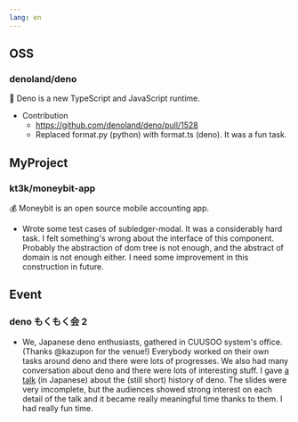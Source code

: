 ```yaml
---
lang: en
---
```


## OSS

### denoland/deno

🦕 Deno is a new TypeScript and JavaScript runtime.

- Contribution
  - https://github.com/denoland/deno/pull/1528
  - Replaced format.py (python) with format.ts (deno). It was a fun task.

## MyProject

### kt3k/moneybit-app

💰 Moneybit is an open source mobile accounting app.

- Wrote some test cases of subledger-modal. It was a considerably hard task. I felt something's wrong about the interface of this component. Probably the abstraction of dom tree is not enough, and the abstract of domain is not enough either. I need some improvement in this construction in future.

## Event

### deno もくもく会 2

- We, Japanese deno enthusiasts, gathered in CUUSOO system's office. (Thanks @kazupon for the venue!) Everybody worked on their own tasks around deno and there were lots of progresses. We also had many conversation about deno and there were lots of interesting stuff. I gave [a talk](https://kt3k.github.io/deno_talk_1/) (in Japanese) about the (still short) history of deno. The slides were very imcomplete, but the audiences showed strong interest on each detail of the talk and it became really meaningful time thanks to them. I had really fun time.
